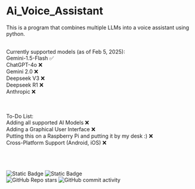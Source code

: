# Ai_Voice_Assistant
This is a program that combines multiple LLMs into a voice assistant using python.<br><br> 

Currently supported models (as of Feb 5, 2025):<br> 
Gemini-1.5-Flash ✅<br> 
ChatGPT-4o ❌<br> 
Gemini 2.0 ❌<br> 
Deepseek V3 ❌<br> 
Deepseek R1 ❌<br> 
Anthropic ❌<br> 
<br><br> 

To-Do List:<br> 
Adding all supported AI Models ❌<br> 
Adding a Graphical User Interface ❌<br> 
Putting this on a Raspberry Pi and putting it by my desk :) ❌<br>
Cross-Platform Support (Android, iOS) ❌<br>

<br><br><br>
<img alt="Static Badge" src="https://img.shields.io/badge/using-Python-blue?style=for-the-badge&logo=python&logoColor=white&logoSize=auto">
<img alt="Static Badge" src="https://img.shields.io/badge/Python_Version-3.13.0-yellow?style=for-the-badge&logo=python&logoColor=white&logoSize=auto">
<br>
<img alt="GitHub Repo stars" src="https://img.shields.io/github/stars/leodenglovescode/Ai-Voice-Assistant?style=for-the-badge&logo=Github">
<img alt="GitHub commit activity" src="https://img.shields.io/github/commit-activity/w/leodenglovescode/Ai-Voice-Assistant?style=for-the-badge">




<br><br> 
